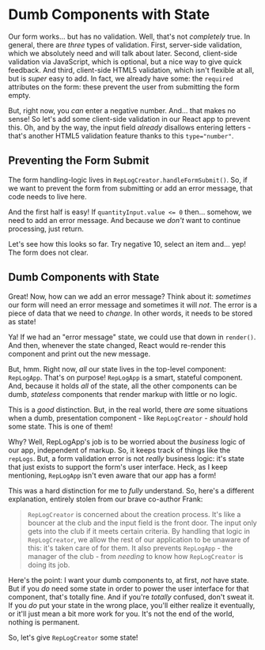 # Dumb Components with State

Our form works... but has no validation. Well, that's not *completely* true. In
general, there are *three* types of validation. First, server-side validation, which
we absolutely need and will talk about later. Second, client-side validation via
JavaScript, which is optional, but a nice way to give quick feedback. And
third, client-side HTML5 validation, which isn't flexible at all, but is *super*
easy to add. In fact, we already have some: the `required` attributes on the form:
these prevent the user from submitting the form empty.

But, right now, you *can* enter a negative number. And... that makes no sense! So
let's add some client-side validation in our React app to prevent this. Oh, and by
the way, the input field *already* disallows entering letters - that's another HTML5
validation feature thanks to this `type="number"`.

## Preventing the Form Submit

The form handling-logic lives in `RepLogCreator.handleFormSubmit()`. So, if we want
to prevent the form from submitting or add an error message, that code needs to
live here.

And the first half is easy! If `quantityInput.value <= 0` then... somehow,
we need to add an error message. And because we *don't* want to continue processing,
just return.

Let's see how this looks so far. Try negative 10, select an item and... yep! The
form does not clear.

## Dumb Components with State

Great! Now, how can we add an error message? Think about it: *sometimes*
our form will need an error message and sometimes it will *not*. The error is a
piece of data that we need to *change*. In other words, it needs to be stored as
state!

Ya! If we had an "error message" state, we could use that down in `render()`. And
then, whenever the state changed, React would re-render this component and print
out the new message.

But, hmm. Right now, *all* our state lives in the top-level component: `RepLogApp`.
That's on purpose! `RepLogApp` is a smart, stateful component. And, because it
holds *all* of the state, all the other components can be dumb, *stateless* components
that render markup with little or no logic.

This is a *good* distinction. But, in the real world, there *are* some situations
when a dumb, presentation component - like `RepLogCreator` - *should* hold some
state. This is one of them! 

Why? Well, RepLogApp's job is to be worried about the *business* logic of our app,
independent of markup. So, it keeps track of things like the `repLogs`. But, a
form validation error is not *really* business logic: it's state that just exists
to support the form's user interface. Heck, as I keep mentioning, `RepLogApp`
isn't even aware that our app has a form!

This was a hard distinction for me to *fully* understand. So, here's a different
explanation, entirely stolen from our brave co-author Frank:

> `RepLogCreator` is concerned about the creation process. It's like a bouncer
> at the club and the input field is the front door. The input only gets into
> the club if it meets certain criteria. By handling that logic in `RepLogCreator`,
> we allow the rest of our application to be unaware of this: it's taken care
> of for them. It also prevents `RepLogApp` - the manager of the club - from
> *needing* to know how `RepLogCreator` is doing its job.

Here's the point: I want your dumb components to, at first, *not* have state. But
if you *do* need some state in order to power the user interface for that component,
that's totally fine. And if you're *totally* confused, don't sweat it. If you *do*
put your state in the wrong place, you'll either realize it eventually, or it'll
just mean a bit more work for you. It's not the end of the world, nothing is permanent.

So, let's give `RepLogCreator` some state!
